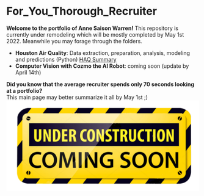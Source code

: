 # For_You_Thorough_Recruiter
**Welcome to the portfolio of Anne Saison Warren!** This repository is currently under remodeling which will be mostly completed by May 1st 2022. Meanwhile you may forage through the folders. 
* **Houston Air Quality**: Data extraction, preparation, analysis, modeling and predictions (Python) [HAQ Summary](https://github.com/Aurenkeelin18/For_You_Thorough_Recruiter/blob/60c440533deaf8a5a210c4279193610d6bb39532/HoustonAirQuality/)
* **Computer Vision with Cozmo the AI Robot**: coming soon (update by April 14th)



**Did you know that the average recruiter spends only 70 seconds looking at a portfolio?** <br>
This main page may better summarize it all by May 1st ;)
![cover_photo](./Images/Under-Construction-Sign.png)
